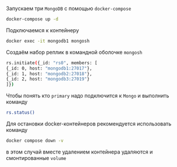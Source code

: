 Запускаем три `MongoDB` с помощью `docker-compose`

```bash
docker-compose up -d 
```

Подключаемся к контейнеру
```bash
docker exec -it mongodb1 mongosh
```

Создаём набор реплик в командной оболочке `mongosh`
```bash
rs.initiate({_id: "rs0", members: [
{_id: 0, host: "mongodb1:27017"},
{_id: 1, host: "mongodb2:27018"},
{_id: 2, host: "mongodb3:27019"}
]})
```

Чтобы понять кто `primary` надо подключится к `Mongo` и выполнить команду
```bash
rs.status()
```

Для остановки docker-контейнеров рекомендуется использовать команду
```bash
docker compose down -v 
```
в этом случай вместе удалением контейнера удаляются и смонтированные `volume` 
